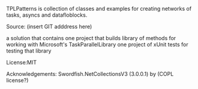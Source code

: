 TPLPatterns is collection of classes and examples for creating networks of tasks, asyncs and datafloblocks.

Source: (insert GIT adddress here)

a solution that contains 
one project that builds library of methods for working with Microsoft's TaskParallelLibrary
one project of xUnit tests for testing that library

License:MIT

Acknowledgements: 
Swordfish.NetCollectionsV3 (3.0.0.1) by (COPL license?)
